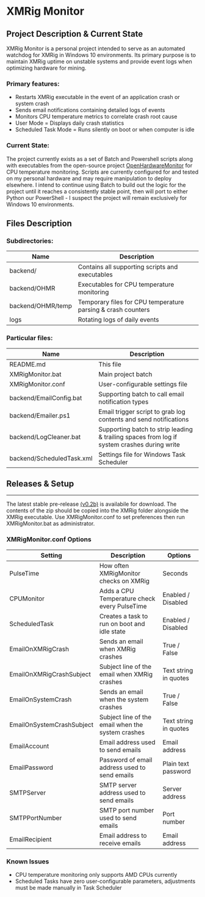 # XMRig Monitor

## Project Description & Current State

XMRig Monitor is a personal project intended to serve as an automated watchdog for XMRig in Windows 10 environments. Its primary purpose is to
maintain XMRig uptime on unstable systems and provide event logs when optimizing hardware for mining.

### Primary features:

- Restarts XMRig executable in the event of an application crash or system crash
- Sends email notifications containing detailed logs of events
- Monitors CPU temperature metrics to correlate crash root cause
- User Mode = Displays daily crash statistics
- Scheduled Task Mode = Runs silently on boot or when computer is idle

### Current State:

The project currently exists as a set of Batch and Powershell scripts along with executables from the open-source project [OpenHardwareMonitor](https://github.com/openhardwaremonitor/) for CPU temperature monitoring. Scripts are currently configured for and tested on my personal hardware and 
may require  manipulation to deploy elsewhere. I intend to continue using Batch to build out the logic for the project until it reaches a consistently 
stable point, then will port to either Python our PowerShell - I suspect the project will remain exclusively for Windows 10 environments.

## Files Description

### Subdirectories:

Name            | Description
--------------- | -------------------------------------------------
backend/		| Contains all supporting scripts and executables
backend/OHMR		| Executables for CPU temperature monitoring
backend/OHMR/temp		| Temporary files for CPU temperature parsing & crash counters
logs		| Rotating logs of daily events


### Particular files:

Name            | Description
--------------- | ---------------------------------------------------------------
README.md	| This file
XMRigMonitor.bat		| Main project batch
XMRigMonitor.conf		| User-configurable settings file
backend/EmailConfig.bat	| Supporting batch to call email notification types
backend/Emailer.ps1		| Email trigger script to grab log contents and send notifications
backend/LogCleaner.bat	| Supporting batch to strip leading & trailing spaces from log if system crashes during write
backend/ScheduledTask.xml		| Settings file for Windows Task Scheduler

## Releases & Setup
------------
The latest stable pre-release [(v0.2b)](https://github.com/MrClappy/XMRigMonitor/releases/tag/v0.2b) is availabile for download. The contents
of the zip should be copied into the XMRig folder alongside the XMRig executable. Use XMRigMonitor.conf to set preferences then run 
XMRigMonitor.bat as administrator.

### XMRigMonitor.conf Options

Setting            | Description             | Options
--------------- | ----------------- | ------------------------------
PulseTime		| How often XMRigMonitor checks on XMRig  | Seconds
CPUMonitor		| Adds a CPU Temperature check every PulseTime | Enabled / Disabled
ScheduledTask		| Creates a task to run on boot and idle state  | Enabled / Disabled
EmailOnXMRigCrash | Sends an email when XMRig crashes | True / False
EmailOnXMRigCrashSubject  | Subject line of the email when XMRig crashes | Text string in quotes
EmailOnSystemCrash  | Sends an email when the system crashes  | True / False
EmailOnSystemCrashSubject | Subject line of the email when the system crashes | Text string in quotes
EmailAccount  | Email address used to send emails | Email address
EmailPassword | Password of email address used to send emails  |  Plain text password
SMTPServer  | SMTP server address used to send emails | Server address
SMTPPortNumber  | SMTP port number used to send emails  | Port number
EmailRecipient  | Email address to receive emails | Email address


### Known Issues

- CPU temperature monitoring only supports AMD CPUs currently
- Scheduled Tasks have zero user-configurable parameters, adjustments must be made manually in Task Scheduler
